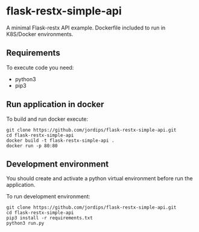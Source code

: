 # flask-restx-simple-api

A minimal Flask-restx API example. Dockerfile included to run in K8S/Docker environments.

## Requirements

To execute code you need:
- python3
- pip3

## Run application in docker

To build and run docker execute:

```
git clone https://github.com/jordips/flask-restx-simple-api.git
cd flask-restx-simple-api
docker build -t flask-restx-simple-api .
docker run -p 80:80
```

## Development environment

You should create and activate a python virtual environment before run the application.

To run development environment:
```
git clone https://github.com/jordips/flask-restx-simple-api.git
cd flask-restx-simple-api
pip3 install -r requirements.txt
python3 run.py
```
